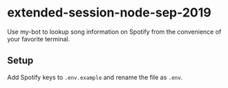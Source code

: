 # extended-session-node-sep-2019

Use my-bot to lookup song information on Spotify from the convenience of your
favorite terminal.

## Setup

Add Spotify keys to `.env.example` and rename the file as `.env`.

